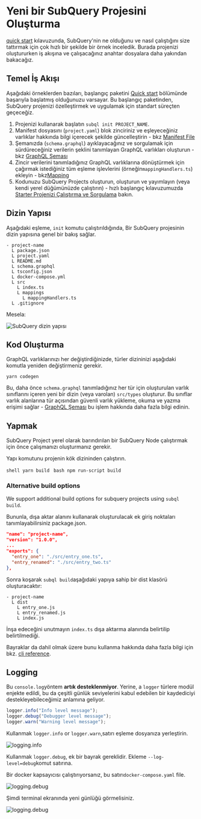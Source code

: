 # Yeni bir SubQuery Projesini Oluşturma

[quick start](/quickstart/quickstart.md) kılavuzunda, SubQuery'nin ne olduğunu ve nasıl çalıştığını size tattırmak için çok hızlı bir şekilde bir örnek inceledik. Burada projenizi oluştururken iş akışına ve çalışacağınız anahtar dosyalara daha yakından bakacağız.

## Temel İş Akışı

Aşağıdaki örneklerden bazıları, başlangıç paketini [Quick start](../quickstart/quickstart.md) bölümünde başarıyla başlatmış olduğunuzu varsayar. Bu başlangıç paketinden, SubQuery projenizi özelleştirmek ve uygulamak için standart süreçten geçeceğiz.

1. Projenizi kullanarak başlatın `subql init PROJECT_NAME`.
2. Manifest dosyasını (`project.yaml`) blok zinciriniz ve eşleyeceğiniz varlıklar hakkında bilgi içerecek şekilde güncelleştirin - bkz [Manifest File](./manifest.md)
3. Şemanızda (`schema.graphql`) ayıklayacağınız ve sorgulamak için sürdüreceğiniz verilerin şeklini tanımlayan GraphQL varlıkları oluşturun - bkz [GraphQL Şeması](./graphql.md)
4. Zincir verilerini tanımladığınız GraphQL varlıklarına dönüştürmek için çağırmak istediğiniz tüm eşleme işlevlerini (örneğin`mappingHandlers.ts`) ekleyin - bkz[Mapping](./mapping.md)
5. Kodunuzu SubQuery Projects oluşturun, oluşturun ve yayımlayın (veya kendi yerel düğümünüzde çalıştırın) - hızlı başlangıç kılavuzumuzda [ Starter Projenizi Çalıştırma ve Sorgulama](./quickstart.md#running-and-querying-your-starter-project) bakın.

## Dizin Yapısı

Aşağıdaki eşleme, `init` komutu çalıştırıldığında, Bir SubQuery projesinin dizin yapısına genel bir bakış sağlar.

```
- project-name
  L package.json
  L project.yaml
  L README.md
  L schema.graphql
  L tsconfig.json
  L docker-compose.yml
  L src
    L index.ts
    L mappings
      L mappingHandlers.ts
  L .gitignore
```

Mesela:

![SubQuery dizin yapısı](/assets/img/subQuery_directory_stucture.png)

## Kod Oluşturma

GraphQL varlıklarınızı her değiştirdiğinizde, türler dizininizi aşağıdaki komutla yeniden değiştirmeniz gerekir.

```
yarn codegen
```

Bu, daha önce `schema.graphql` tanımladığınız her tür için oluşturulan varlık sınıflarını içeren yeni bir dizin (veya varolan) `src/types` oluşturur. Bu sınıflar varlık alanlarına tür açısından güvenli varlık yükleme, okuma ve yazma erişimi sağlar - [ GraphQL Şeması](./graphql.md) bu işlem hakkında daha fazla bilgi edinin.

## Yapmak

SubQuery Project yerel olarak barındırılan bir SubQuery Node çalıştırmak için önce çalışmanızı oluşturmanız gerekir.

Yapı komutunu projenin kök dizininden çalıştırın.

<CodeGroup> <CodeGroupItem title="YARN" active> `shell yarn build ` </CodeGroupItem>
<CodeGroupItem title="NPM"> `bash npm run-script build ` </CodeGroupItem> </CodeGroup>

### Alternative build options

We support additional build options for subquery projects using `subql build`.

Bununla, dışa aktar alanını kullanarak oluşturulacak ek giriş noktaları tanımlayabilirsiniz package.json.

```json
"name": "project-name",
"version": "1.0.0",
...
"exports": {
  "entry_one": "./src/entry_one.ts",
  "entry_renamed": "./src/entry_two.ts"
},
```

Sonra koşarak `subql build`aşağıdaki yapıya sahip bir dist klasörü oluşturacaktır:

```
- project-name
  L dist
    L entry_one.js
    L entry_renamed.js
    L index.js
```

İnşa edeceğini unutmayın `index.ts` dışa aktarma alanında belirtilip belirtilmediği.

Bayraklar da dahil olmak üzere bunu kullanma hakkında daha fazla bilgi için bkz. [cli reference](https://doc.subquery.network/run_publish/references/#build).

## Logging

Bu `console.log`yöntem **artık desteklenmiyor**. Yerine, a `logger` türlere modül enjekte edildi, bu da çeşitli günlük seviyelerini kabul edebilen bir kaydediciyi destekleyebileceğimiz anlamına geliyor.

```typescript
logger.info("Info level message");
logger.debug("Debugger level message");
logger.warn("Warning level message");
```

Kullanmak `logger.info` or `logger.warn`,satırı eşleme dosyanıza yerleştirin.

![logging.info](/assets/img/logging_info.png)

Kullanmak `logger.debug`, ek bir bayrak gereklidir. Ekleme `--log-level=debug`komut satırına.

Bir docker kapsayıcısı çalıştırıyorsanız, bu satırı`docker-compose.yaml` file.

![logging.debug](/assets/img/logging_debug.png)

Şimdi terminal ekranında yeni günlüğü görmelisiniz.

![logging.debug](/assets/img/subquery_logging.png)
